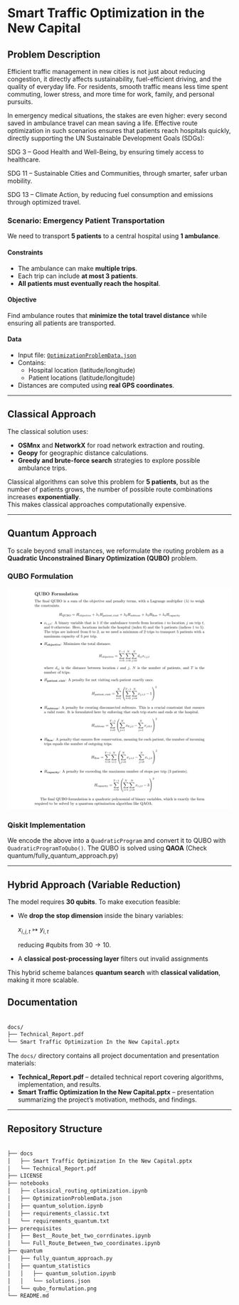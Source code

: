 #  Smart Traffic Optimization in the New Capital

## Problem Description
Efficient traffic management in new cities is not just about reducing congestion, it directly affects sustainability, fuel-efficient driving, and the quality of everyday life. For residents, smooth traffic means less time spent commuting, lower stress, and more time for work, family, and personal pursuits.

In emergency medical situations, the stakes are even higher: every second saved in ambulance travel can mean saving a life. Effective route optimization in such scenarios ensures that patients reach hospitals quickly, directly supporting the UN Sustainable Development Goals (SDGs):

SDG 3 – Good Health and Well-Being, by ensuring timely access to healthcare.

SDG 11 – Sustainable Cities and Communities, through smarter, safer urban mobility.

SDG 13 – Climate Action, by reducing fuel consumption and emissions through optimized travel.

### Scenario: Emergency Patient Transportation
We need to transport **5 patients** to a central hospital using **1 ambulance**.

#### Constraints
- The ambulance can make **multiple trips**.
- Each trip can include **at most 3 patients**.
- **All patients must eventually reach the hospital**.

#### Objective
Find ambulance routes that **minimize the total travel distance** while ensuring all patients are transported.

#### Data
- Input file: [`OptimizationProblemData.json`](./notebooks/OptimizationProblemData.json)
- Contains:
  - Hospital location (latitude/longitude)
  - Patient locations (latitude/longitude)
- Distances are computed using **real GPS coordinates**.


---

##  Classical Approach
The classical solution uses:
- **OSMnx** and **NetworkX** for road network extraction and routing.
- **Geopy** for geographic distance calculations.
- **Greedy and brute-force search** strategies to explore possible ambulance trips.

Classical algorithms can solve this problem for **5 patients**, but as the number of patients grows, the number of possible route combinations increases **exponentially**.  
This makes classical approaches computationally expensive.

---

##  Quantum Approach
To scale beyond small instances, we reformulate the routing problem as a **Quadratic Unconstrained Binary Optimization (QUBO)** problem.

### QUBO Formulation
![qubo\_fromulation.png](./quantum/qubo_formulation.png)

### Qiskit Implementation

We encode the above into a `QuadraticProgram` and convert it to QUBO with  
`QuadraticProgramToQubo()`. The QUBO is solved using **QAOA** (Check quantum/fully\_quantum\_approach.py)

---
## Hybrid Approach (Variable Reduction) 

The model requires **30 qubits**.
To make execution feasible:

* We **drop the stop dimension** inside the binary variables:

  $x_{i,j,t} \mapsto y_{i,t}$

  reducing #qubits from $30 \to 10$.
* A **classical post-processing layer** filters out invalid assignments

This hybrid scheme balances **quantum search** with **classical validation**, making it more scalable.

## Documentation

```bash

docs/
├── Technical_Report.pdf
└── Smart Traffic Optimization In the New Capital.pptx
```
The `docs/` directory contains all project documentation and presentation materials:
- **Technical_Report.pdf** – detailed technical report covering algorithms, implementation, and results.  
- **Smart Traffic Optimization In the New Capital.pptx** – presentation summarizing the project’s motivation, methods, and findings.


---

##  Repository Structure
```bash

├── docs
│   ├── Smart Traffic Optimization In the New Capital.pptx
│   └── Technical_Report.pdf
├── LICENSE
├── notebooks
│   ├── classical_routing_optimization.ipynb
│   ├── OptimizationProblemData.json
│   ├── quantum_solution.ipynb
│   ├── requirements_classic.txt
│   └── requirements_quantum.txt
├── prerequisites
│   ├── Best__Route_bet_two_corrdinates.ipynb
│   └── Full_Route_Between_two_coordinates.ipynb
├── quantum
│   ├── fully_quantum_approach.py
│   ├── quantum_statistics
│   │   ├── quantum_solution.ipynb
│   │   └── solutions.json
│   └── qubo_formulation.png
└── README.md

```



